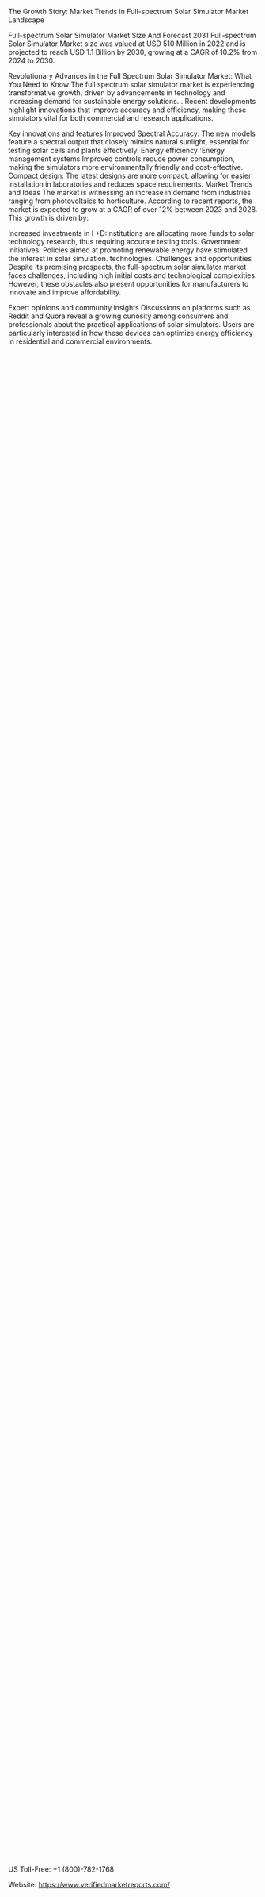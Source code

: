 The Growth Story: Market Trends in Full-spectrum Solar Simulator Market Landscape


Full-spectrum Solar Simulator Market Size And Forecast 2031
Full-spectrum Solar Simulator Market size was valued at USD 510 Million in 2022 and is projected to reach USD 1.1 Billion by 2030, growing at a CAGR of 10.2% from 2024 to 2030.

Revolutionary Advances in the Full Spectrum Solar Simulator Market: What You Need to Know
The full spectrum solar simulator market is experiencing transformative growth, driven by advancements in technology and increasing demand for sustainable energy solutions. . Recent developments highlight innovations that improve accuracy and efficiency, making these simulators vital for both commercial and research applications.

Key innovations and features
Improved Spectral Accuracy: The new models feature a spectral output that closely mimics natural sunlight, essential for testing solar cells and plants effectively.
Energy efficiency :Energy management systems Improved controls reduce power consumption, making the simulators more environmentally friendly and cost-effective.
Compact design: The latest designs are more compact, allowing for easier installation in laboratories and reduces space requirements.
Market Trends and Ideas
The market is witnessing an increase in demand from industries ranging from photovoltaics to horticulture. According to recent reports, the market is expected to grow at a CAGR of over 12% between 2023 and 2028. This growth is driven by:

Increased investments in I +D:Institutions are allocating more funds to solar technology research, thus requiring accurate testing tools.
Government initiatives: Policies aimed at promoting renewable energy have stimulated the interest in solar simulation. technologies.
Challenges and opportunities
Despite its promising prospects, the full-spectrum solar simulator market faces challenges, including high initial costs and technological complexities. However, these obstacles also present opportunities for manufacturers to innovate and improve affordability.

Expert opinions and community insights
Discussions on platforms such as Reddit and Quora reveal a growing curiosity among consumers and professionals about the practical applications of solar simulators. Users are particularly interested in how these devices can optimize energy efficiency in residential and commercial environments.

Looking to the future
As the solar spectrum simulator market complete continues to evolve, staying informed on the latest advances and trends will be crucial for both companies and researchers. Adopting these technologies can pave the way for sustainable energy solutions in various sectors.

Download Full PDF Sample Copy of Full-spectrum Solar Simulator Market Report @ https://www.verifiedmarketreports.com/download-sample/?rid=551940&utm_source=Github&utm_medium=353

Full-spectrum Solar Simulator Market Segmentation Insights
The Full-spectrum Solar Simulator Market is segmented based on key criteria like demographics, geography, product type, application, and end-user, enabling a focused approach for each unique group. By analyzing each segment's characteristics, preferences, and behaviors, businesses can customize their marketing strategies, products, and services to align with specific needs. This targeted approach boosts market penetration, improves customer satisfaction, and drives profitability, ultimately supporting a more effective market strategy and enhancing overall business growth.

Full-spectrum Solar Simulator Market By Type
LED Lamp
Xenon Arc Lamp
Full-spectrum Solar Simulator Market By Application
Scientific Research
Industrial Production
Others
Regional Analysis of Full-spectrum Solar Simulator Market
The Full-spectrum Solar Simulator market exhibits significant regional diversity, shaped by varying economic, cultural, and technological factors across the globe. In developed regions like North America and Europe, advanced infrastructure and high consumer purchasing power drive market growth. Meanwhile, Asia-Pacific stands out as a dynamic hub, propelled by rapid industrialization, urbanization, and a burgeoning middle-class population. Emerging economies in Latin America, Africa, and the Middle East offer untapped potential, with increasing investments and governmental support fostering development. Globally, the Full-spectrum Solar Simulator market plays a pivotal economic role, contributing to job creation, technological advancements, and international trade. Its regional variations underline the importance of tailored strategies to address unique market needs, regulatory environments, and consumer preferences, ensuring sustained growth and competitiveness.

North America(United States, Canada and Mexico)
Europe(Germany, UK, France, Italy, Russia and Turkey etc.)
Asia-Pacific(China, Japan, Korea, India, Australia, Indonesia, Thailand, Philippines, Malaysia and Vietnam)
South America(Brazil, Argentina, Columbia etc.)
Middle East and Africa(Saudi Arabia, UAE, Egypt, Nigeria and South Africa)
Key Manufacturers in the Full-spectrum Solar Simulator Market
Full-spectrum Solar Simulator Market are renowned for their innovative approach, blending advanced technology with traditional expertise. Major players focus on high-quality production standards, often emphasizing sustainability and energy efficiency. These companies dominate both domestic and international markets through continuous product development, strategic partnerships, and cutting-edge research. Leading manufacturers prioritize consumer demands and evolving trends, ensuring compliance with regulatory standards. Their competitive edge is often maintained through robust R&D investments and a strong focus on exporting premium products globally.

Sciencetech Inc.
Newport Corporation
Solar Simulation Power Supply
G2V Optics
Yamashita Denso
WAVELABS
Photo Emission Tech.
Inc.
OAI
Solar Light Company
LLC
Spectrolab
Iwasaki Electric
Peccell Technologies
ENLITECH
Zolix Instruments
Future Scope of the Full-spectrum Solar Simulator Market
The Full-spectrum Solar Simulator Market shows significant growth potential, driven by technological advancements, increased consumer demand, and evolving regulatory frameworks. As the market matures, innovation in product offerings and digital transformation is expected to shape its expansion. Rising interest in sustainable and eco-friendly solutions, especially in sectors like manufacturing and healthcare, is likely to drive demand. Additionally, France’s aging population and shrinking workforce may push for automation and AI-driven technologies across industries. Sales ratios are projected to shift toward higher-value, premium products, fueled by increasing disposable incomes and consumer preferences for quality over quantity. Government initiatives promoting industry modernization and international trade partnerships will further enhance growth opportunities. However, competitive pressures and stringent regulations may influence market dynamics.

Get Discount On The Purchase Of This Report @ https://www.verifiedmarketreports.com/ask-for-discount/?rid=551940&utm_source=Github&utm_medium=353

FAQs
1. What is the current size and growth potential of the Full-spectrum Solar Simulator Market?
Answer: Full-spectrum Solar Simulator Market size was valued at USD 510 Million in 2022 and is projected to reach USD 1.1 Billion by 2030, growing at a CAGR of 10.2% from 2024 to 2030.

2. What are the major challenges faced by the Full-spectrum Solar Simulator Market?
Answer: Full-spectrum Solar Simulator Market face challenges such as intense competition, rapidly evolving technology, and the need to adapt to changing market demands.

3. Which Top companies are the leading Key players in the Full-spectrum Solar Simulator Industry?
Answer: Sciencetech Inc., Newport Corporation, Solar Simulation Power Supply, G2V Optics, Yamashita Denso, WAVELABS, Photo Emission Tech., Inc., OAI, Solar Light Company, LLC, Spectrolab, Iwasaki Electric, Peccell Technologies, ENLITECH, Zolix Instruments are the Major players in the Full-spectrum Solar Simulator Market.

4. Which market segments are included in the report on Full-spectrum Solar Simulator Market?
Answer: The Full-spectrum Solar Simulator Market is Segmented based on Type, Application, And Geography.

5. What factors are influencing the future trajectory of the Full-spectrum Solar Simulator Market?
Answer: Industries are predominantly shaped by technological advancements, consumer preferences, and regulatory changes.

Detailed TOC of Full-spectrum Solar Simulator Market Research Report, 2024-2031
1. Full-spectrum Solar Simulator Market Overview

Product Definition
Segment by Type
Segment by Application
Global Market Growth Prospects
Assumptions and Limitations
2. Market Competition by Manufacturers

Global Production Market Share by Manufacturers (2019-2024)
Global Production Value Market Share by Manufacturers (2019-2024)
Global Key Players of Industry Ranking, 2022 VS 2023 VS 2024
Global Market Share by Company Type (Tier 1, Tier 2 and Tier 3)
Global Average Price by Manufacturers (2019-2024)
Global Key Manufacturers of Manufacturing Base Distribution and Headquarters
Global Key Manufacturers of Product Offered and Application
Global Key Manufacturers of Date of Enter into This Industry
Market Competitive Situation and Trends
Mergers & Acquisitions, Expansion
3. Production by Region

Global Production Value Estimates and Forecasts by Region: 2019 VS 2023 VS 2030
Global Production Value by Region (2019-2030)
Global Production Estimates and Forecasts by Region: 2019 VS 2023 VS 2030
Global Production by Region (2019-2030)
Global Market Price Analysis by Region (2019-2024) 3.6 Global Production and Value, Year-over-Year Growth
4. Consumption by Geography

North America
Europe
Asia Pacific
Latin America, Middle East & Africa
5. Full-spectrum Solar Simulator Market Outlook

Overview
Market Dynamics
Drivers
Restraints
Opportunities
Porters Five Force Model
Value Chain Analysis 
6. Segment by Type

Global Production by Type (2019-2030)
Global Production Value by Type (2019-2030)
Global Price by Type (2019-2030)
7. Segment by Application

Global Production by Application (2019-2030)
Global Production Value by Application (2019-2030)
Global Price by Application (2019-2030)
8. Key Companies Profiled: Sciencetech Inc., Newport Corporation, Solar Simulation Power Supply, G2V Optics, Yamashita Denso, WAVELABS, Photo Emission Tech., Inc., OAI, Solar Light Company, LLC, Spectrolab, Iwasaki Electric, Peccell Technologies, ENLITECH, Zolix Instruments

9. Industry Chain and Sales Channels Analysis

Industry Chain Analysis
Key Raw Materials
Production Mode & Process
Sales and Marketing
Customers
10. Research Findings and Conclusion

11. Methodology and Data Source

Methodology/Research Approach
Data Source
Author List
Disclaimer
For More Information or Query, Visit @ https://www.verifiedmarketreports.com/report/full-spectrum-solar-simulator-market/

About Us: Market Size and Trends

Market Size and Trends is a premier global research and consulting firm, serving over 5,000 clients worldwide. We deliver advanced analytical research solutions and comprehensive, data-driven research studies tailored to inform strategic growth and corporate decision-making. Our services provide essential insights and in-depth analyses, empowering organizations to make informed revenue and goal-driven decisions with confidence.

Our team of 250 expert analysts and SMEs specializes in advanced data collection and governance, applying industry-leading methodologies to analyze over 25,000 niche and high-impact markets. Trained in modern data collection techniques and backed by years of collective experience, our analysts utilize superior research methods to deliver precise, insightful, and actionable market intelligence.

Contact us:

Mr. Edwyne Fernandes

US: +1 (650)-781-4080

US Toll-Free: +1 (800)-782-1768

Website: https://www.verifiedmarketreports.com/
